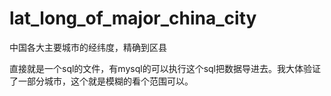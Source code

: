 # lat_long_of_major_china_city
中国各大主要城市的经纬度，精确到区县

直接就是一个sql的文件，有mysql的可以执行这个sql把数据导进去。我大体验证了一部分城市，这个就是模糊的看个范围可以。

